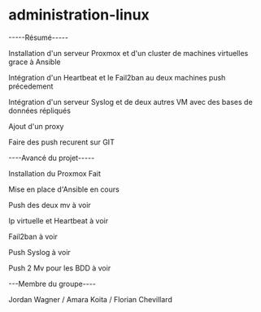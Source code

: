 # administration-linux

-----Résumé-----

Installation d'un serveur Proxmox et d'un cluster de machines virtuelles grace à Ansible

Intégration d'un Heartbeat et le Fail2ban au deux machines push précedement 

Intégration d'un serveur Syslog et de deux autres VM avec des bases de données répliqués 

Ajout d'un proxy

Faire des push recurent sur GIT


----Avancé du projet-----


Installation du Proxmox     Fait 

Mise en place d'Ansible     en cours 

Push des deux mv            à voir

Ip virtuelle et Heartbeat   à voir

Fail2ban                    à voir 

Push Syslog                 à voir

Push 2 Mv pour les BDD      à voir


---Membre du groupe----


Jordan Wagner / Amara Koita / Florian Chevillard
